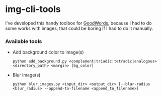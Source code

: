 # img-cli-tools

I've developed this handy toolbox for [GoodWords](https://play.google.com/store/apps/details?id=com.primalproductions.goodwords), because I had to do some works with images, that could be boring if I had to do it manually.

### Available tools

- Add background color to image(s)

  `python add_background.py <complement|triadic|tetradic|analogous> <directory_path> <margin> [bg_color]`

- Blur image(s)

  `python blur_images.py <input_dir> <output_dir> [--blur-radius <blur_radius> --append-to-filename <append_to_filename>]`
